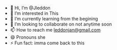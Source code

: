 - 👋 Hi, I’m @Jleddon
- 👀 I’m interested in This 
- 🌱 I’m currently learning from the begining 
- 💞️ I’m looking to collaborate on not anytime soon
- 📫 How to reach me leddonjan@gmail.com
- 😄 Pronouns she
- ⚡ Fun fact: imma come back to this 

<!---
Jleddon/Jleddon is a ✨ special ✨ repository because its `README.md` (this file) appears on your GitHub profile.
You can click the Preview link to take a look at your changes.
--->
